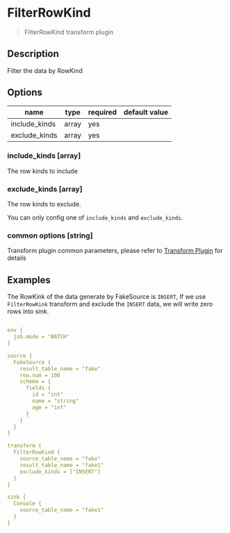 # FilterRowKind

> FilterRowKind transform plugin

## Description

Filter the data by RowKind

## Options

| name          | type  | required | default value |
|---------------|-------| -------- |---------------|
| include_kinds | array | yes      |               |
| exclude_kinds | array | yes      |               |

### include_kinds [array]

The row kinds to include

### exclude_kinds [array]

The row kinds to exclude.

You can only config one of `include_kinds` and `exclude_kinds`.

### common options [string]

Transform plugin common parameters, please refer to [Transform Plugin](common-options.md) for details

## Examples

The RowKink of the data generate by FakeSource is `INSERT`, If we use `FilterRowKink` transform and exclude the `INSERT` data, we will write zero rows into sink.

```yaml

env {
  job.mode = "BATCH"
}

source {
  FakeSource {
    result_table_name = "fake"
    row.num = 100
    schema = {
      fields {
        id = "int"
        name = "string"
        age = "int"
      }
    }
  }
}

transform {
  FilterRowKind {
    source_table_name = "fake"
    result_table_name = "fake1"
    exclude_kinds = ["INSERT"]
  }
}

sink {
  Console {
    source_table_name = "fake1"
  }
}
```